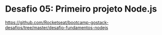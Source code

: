 # Desafio 05: Primeiro projeto Node.js

https://github.com/Rocketseat/bootcamp-gostack-desafios/tree/master/desafio-fundamentos-nodejs
